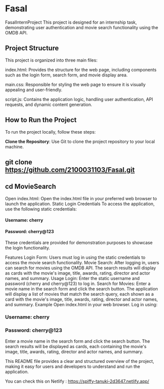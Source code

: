 # Fasal

FasalInternProject
This project is designed for an internship task, demonstrating user authentication and movie search functionality using the OMDB API.



## Project Structure

This project is organized into three main files:

index.html: Provides the structure for the web page, including components such as the login form, search form, and movie display area.

main.css: Responsible for styling the web page to ensure it is visually appealing and user-friendly.

script.js: Contains the application logic, handling user authentication, API requests, and dynamic content generation.

## How to Run the Project

To run the project locally, follow these steps:

**Clone the Repository**: Use Git to clone the project repository to your local machine.

## git clone https://github.com/2100031103/Fasal.git
## cd MovieSearch

Open index.html: Open the index.html file in your preferred web browser to launch the application.
Static Login Credentials
To access the application, use the following static credentials:

#### Username: cherry
#### Password: cherry@123


These credentials are provided for demonstration purposes to showcase the login functionality.

Features
Login Form: Users must log in using the static credentials to access the movie search functionality.
Movie Search: After logging in, users can search for movies using the OMDB API. The search results will display as cards with the movie's image, title, awards, rating, director and actor names, and summary.
Usage
Login:
Enter the static username and password (cherry and cherry@123) to log in.
Search for Movies:
Enter a movie name in the search form and click the search button.
The application will display a list of movies that match the search query, each shown as a card with the movie's image, title, awards, rating, director and actor names, and summary.
Example
Open index.html in your web browser.
Log in using:

### Username: cherry
### Password: cherry@123


Enter a movie name in the search form and click the search button.
The search results will be displayed as cards, each containing the movie's image, title, awards, rating, director and actor names, and summary.

This README file provides a clear and structured overview of the project, making it easy for users and developers to understand and run the application.




You can check this on Netlify : https://spiffy-tanuki-2d3647.netlify.app/
